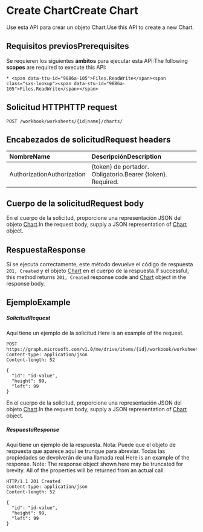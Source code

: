 # <a name="create-chart"></a><span data-ttu-id="9886a-101">Create Chart</span><span class="sxs-lookup"><span data-stu-id="9886a-101">Create Chart</span></span>

<span data-ttu-id="9886a-102">Use esta API para crear un objeto Chart.</span><span class="sxs-lookup"><span data-stu-id="9886a-102">Use this API to create a new Chart.</span></span>
## <a name="prerequisites"></a><span data-ttu-id="9886a-103">Requisitos previos</span><span class="sxs-lookup"><span data-stu-id="9886a-103">Prerequisites</span></span>
<span data-ttu-id="9886a-104">Se requieren los siguientes **ámbitos** para ejecutar esta API:</span><span class="sxs-lookup"><span data-stu-id="9886a-104">The following **scopes** are required to execute this API:</span></span> 

    * <span data-ttu-id="9886a-105">Files.ReadWrite</span><span class="sxs-lookup"><span data-stu-id="9886a-105">Files.ReadWrite</span></span>

## <a name="http-request"></a><span data-ttu-id="9886a-106">Solicitud HTTP</span><span class="sxs-lookup"><span data-stu-id="9886a-106">HTTP request</span></span>
<!-- { "blockType": "ignored" } -->
```http
POST /workbook/worksheets/{id|name}/charts/

```
## <a name="request-headers"></a><span data-ttu-id="9886a-107">Encabezados de solicitud</span><span class="sxs-lookup"><span data-stu-id="9886a-107">Request headers</span></span>
| <span data-ttu-id="9886a-108">Nombre</span><span class="sxs-lookup"><span data-stu-id="9886a-108">Name</span></span>       | <span data-ttu-id="9886a-109">Descripción</span><span class="sxs-lookup"><span data-stu-id="9886a-109">Description</span></span>|
|:---------------|:----------|
| <span data-ttu-id="9886a-110">Authorization</span><span class="sxs-lookup"><span data-stu-id="9886a-110">Authorization</span></span>  | <span data-ttu-id="9886a-p101">{token} de portador. Obligatorio.</span><span class="sxs-lookup"><span data-stu-id="9886a-p101">Bearer {token}. Required.</span></span> |


## <a name="request-body"></a><span data-ttu-id="9886a-113">Cuerpo de la solicitud</span><span class="sxs-lookup"><span data-stu-id="9886a-113">Request body</span></span>
<span data-ttu-id="9886a-114">En el cuerpo de la solicitud, proporcione una representación JSON del objeto [Chart](../resources/chart.md).</span><span class="sxs-lookup"><span data-stu-id="9886a-114">In the request body, supply a JSON representation of [Chart](../resources/chart.md) object.</span></span>

## <a name="response"></a><span data-ttu-id="9886a-115">Respuesta</span><span class="sxs-lookup"><span data-stu-id="9886a-115">Response</span></span>

<span data-ttu-id="9886a-116">Si se ejecuta correctamente, este método devuelve el código de respuesta `201, Created` y el objeto [Chart](../resources/chart.md) en el cuerpo de la respuesta.</span><span class="sxs-lookup"><span data-stu-id="9886a-116">If successful, this method returns `201, Created` response code and [Chart](../resources/chart.md) object in the response body.</span></span>

## <a name="example"></a><span data-ttu-id="9886a-117">Ejemplo</span><span class="sxs-lookup"><span data-stu-id="9886a-117">Example</span></span>
##### <a name="request"></a><span data-ttu-id="9886a-118">Solicitud</span><span class="sxs-lookup"><span data-stu-id="9886a-118">Request</span></span>
<span data-ttu-id="9886a-119">Aquí tiene un ejemplo de la solicitud.</span><span class="sxs-lookup"><span data-stu-id="9886a-119">Here is an example of the request.</span></span>
<!-- {
  "blockType": "request",
  "name": "create_chart_from_worksheet"
}-->
```http
POST https://graph.microsoft.com/v1.0/me/drive/items/{id}/workbook/worksheets/{id|name}/charts
Content-type: application/json
Content-length: 52

{
  "id": "id-value",
  "height": 99,
  "left": 99
}
```
<span data-ttu-id="9886a-120">En el cuerpo de la solicitud, proporcione una representación JSON del objeto [Chart](../resources/chart.md).</span><span class="sxs-lookup"><span data-stu-id="9886a-120">In the request body, supply a JSON representation of [Chart](../resources/chart.md) object.</span></span>
##### <a name="response"></a><span data-ttu-id="9886a-121">Respuesta</span><span class="sxs-lookup"><span data-stu-id="9886a-121">Response</span></span>
<span data-ttu-id="9886a-p102">Aquí tiene un ejemplo de la respuesta. Nota: Puede que el objeto de respuesta que aparece aquí se trunque para abreviar. Todas las propiedades se devolverán de una llamada real.</span><span class="sxs-lookup"><span data-stu-id="9886a-p102">Here is an example of the response. Note: The response object shown here may be truncated for brevity. All of the properties will be returned from an actual call.</span></span>
<!-- {
  "blockType": "response",
  "truncated": true,
  "@odata.type": "microsoft.graph.chart"
} -->
```http
HTTP/1.1 201 Created
Content-type: application/json
Content-length: 52

{
  "id": "id-value",
  "height": 99,
  "left": 99
}
```

<!-- uuid: 8fcb5dbc-d5aa-4681-8e31-b001d5168d79
2015-10-25 14:57:30 UTC -->
<!-- {
  "type": "#page.annotation",
  "description": "Create Chart",
  "keywords": "",
  "section": "documentation",
  "tocPath": ""
}-->